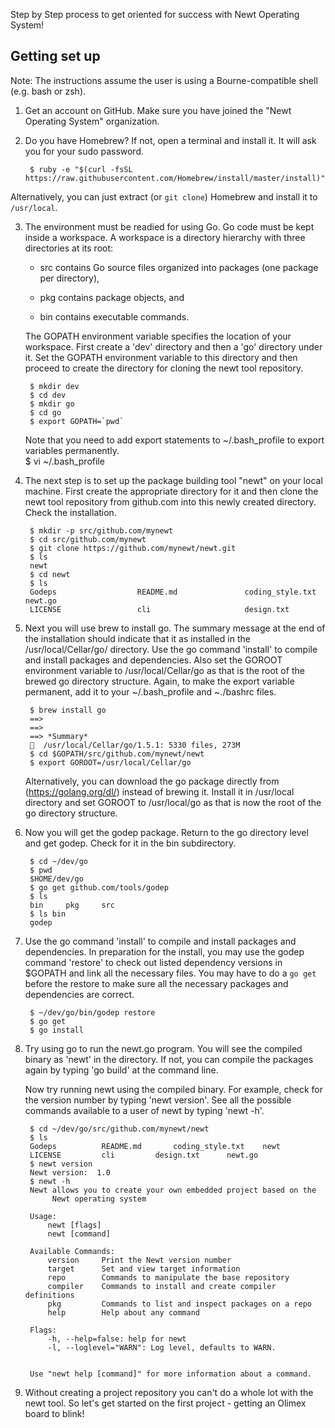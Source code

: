 Step by Step process to get oriented for success with Newt Operating System!

## Getting set up 

Note: The instructions assume the user is using a Bourne-compatible shell (e.g. bash or zsh).

1. Get an account on GitHub. Make sure you have joined the "Newt Operating System" organization.

2. Do you have Homebrew? If not, open a terminal and install it. It will ask you for your sudo password.

        $ ruby -e "$(curl -fsSL https://raw.githubusercontent.com/Homebrew/install/master/install)"

Alternatively, you can just extract (or `git clone`) Homebrew and install it to `/usr/local`.
 
3. The environment must be readied for using Go. Go code must be kept inside a workspace. A workspace is a directory hierarchy with three directories at its root:

    * src contains Go source files organized into packages (one package per directory),

    * pkg contains package objects, and

    * bin contains executable commands.

    The GOPATH environment variable specifies the location of your workspace. First create a 'dev' directory and then a 'go' directory under it. Set the GOPATH environment variable to this directory and then proceed to create the directory for cloning the newt tool repository. 

        $ mkdir dev    
        $ cd dev
        $ mkdir go  
        $ cd go  
        $ export GOPATH=`pwd` 

    Note that you need to add export statements to ~/.bash_profile to export variables permanently.            
        $ vi ~/.bash_profile

4. The next step is to set up the package building tool "newt" on your local machine. First create the appropriate directory for it and then clone the newt tool repository from github.com into this newly created directory. Check the installation.

        $ mkdir -p src/github.com/mynewt  
        $ cd src/github.com/mynewt
        $ git clone https://github.com/mynewt/newt.git
        $ ls
        newt
        $ cd newt
        $ ls
        Godeps                  README.md               coding_style.txt        newt.go
        LICENSE                 cli                     design.txt


5. Next you will use brew to install go. The summary message at the end of the installation should indicate that it as installed in the /usr/local/Cellar/go/ directory. Use the go command 'install' to compile and install packages and dependencies. Also set the GOROOT environment variable to /usr/local/Cellar/go as that is the root of the brewed go directory structure. Again, to make the export variable permanent, add it to your ~/.bash_profile and ~./bashrc files.

        $ brew install go
        ==> 
        ==> 
        ==> *Summary*
        🍺  /usr/local/Cellar/go/1.5.1: 5330 files, 273M
        $ cd $GOPATH/src/github.com/mynewt/newt
        $ export GOROOT=/usr/local/Cellar/go

    Alternatively, you can download the go package directly from (https://golang.org/dl/) instead of brewing it. Install it in /usr/local directory and set GOROOT to /usr/local/go as that is now the root of the go directory structure.

6. Now you will get the godep package. Return to the go directory level and get godep. Check for it in the bin subdirectory. 

        $ cd ~/dev/go
        $ pwd  
        $HOME/dev/go
        $ go get github.com/tools/godep
        $ ls
        bin     pkg     src
        $ ls bin
        godep

7. Use the go command 'install' to compile and install packages and dependencies. In preparation for the install, you may use the godep command 'restore' to check out listed dependency versions in $GOPATH and link all the necessary files. You may have to do a `go get` before the restore to make sure all the necessary packages and dependencies are correct.

        $ ~/dev/go/bin/godep restore
        $ go get
        $ go install


8. Try using go to run the newt.go program. You will see the compiled binary as 'newt' in the directory. If not, you can compile the packages again by typing 'go build' at the command line.

    Now try running newt using the compiled binary. For example, check for the version number by typing 'newt version'. See all the possible commands available to a user of newt by typing 'newt -h'.

        $ cd ~/dev/go/src/github.com/mynewt/newt
        $ ls
        Godeps			README.md		coding_style.txt	newt
        LICENSE			cli			design.txt		newt.go
        $ newt version
        Newt version:  1.0
        $ newt -h
        Newt allows you to create your own embedded project based on the
		     Newt operating system

        Usage: 
            newt [flags]
            newt [command]

        Available Commands: 
            version     Print the Newt version number
            target      Set and view target information
            repo        Commands to manipulate the base repository
            compiler    Commands to install and create compiler definitions
            pkg         Commands to list and inspect packages on a repo
            help        Help about any command

        Flags:
            -h, --help=false: help for newt
            -l, --loglevel="WARN": Log level, defaults to WARN.


        Use "newt help [command]" for more information about a command.
       
9. Without creating a project repository you can't do a whole lot with the newt tool. So let's get started on the first project - getting an Olimex board to blink!


